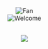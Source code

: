 <div align="center">
<img src="https://github.com/fnky/fnky/raw/fnky/img/fan-1.gif" alt="Fan" align="center">
</div>



<div align="center">
<img src="https://github.com/fnky/fnky/raw/fnky/img/welcome-fire.gif" alt="Welcome" align="center">
</div>

   <br />
 <p align="center"><img src="https://i.giphy.com/RThN0hOS2GO4M.gif" /></p>
  <br />
